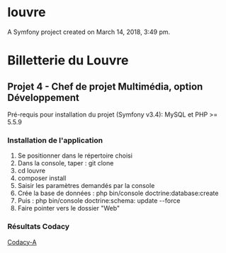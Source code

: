 louvre
======

A Symfony project created on March 14, 2018, 3:49 pm.

<h1>Billetterie du Louvre</h1>

<h2>Projet 4 - Chef de projet Multimédia, option Développement</h2

<h3>Pré-requis pour installation du projet (Symfony v3.4):</h3>
  MySQL et PHP >= 5.5.9
 <h3>Installation de l'application</h3>
 <ol>
  <li> Se positionner dans le répertoire choisi</li>
 <li> Dans la console, taper : git clone </li>
 <li> cd louvre</li>
 <li> composer install</li>
 <li> Saisir les paramètres demandés par la console</li>
 <li> Crée la base de données : php bin/console doctrine:database:create</li>
 <li> Puis : php bin/console doctrine:schema: update --force</li>
 <li> Faire pointer vers le dossier "Web"</li>
  </ol>
  
  <h3> Résultats Codacy</h3>
  <a href="https://app.codacy.com/project/RozennParis/louvre/dashboard">Codacy-A</a>
